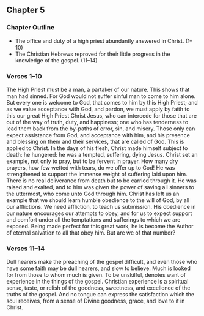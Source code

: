 ## Chapter 5

### Chapter Outline

- The office and duty of a high priest abundantly answered in Christ. (1–10)
- The Christian Hebrews reproved for their little progress in the knowledge of the gospel. (11–14)

### Verses 1–10

The High Priest must be a man, a partaker of our nature. This shows that man had sinned. For God would not suffer sinful man to come to him alone. But every one is welcome to God, that comes to him by this High Priest; and as we value acceptance with God, and pardon, we must apply by faith to this our great High Priest Christ Jesus, who can intercede for those that are out of the way of truth, duty, and happiness; one who has tenderness to lead them back from the by-paths of error, sin, and misery. Those only can expect assistance from God, and acceptance with him, and his presence and blessing on them and their services, that are called of God. This is applied to Christ. In the days of his flesh, Christ made himself subject to death: he hungered: he was a tempted, suffering, dying Jesus. Christ set an example, not only to pray, but to be fervent in prayer. How many dry prayers, how few wetted with tears, do we offer up to God! He was strengthened to support the immense weight of suffering laid upon him. There is no real deliverance from death but to be carried through it. He was raised and exalted, and to him was given the power of saving all sinners to the uttermost, who come unto God through him. Christ has left us an example that we should learn humble obedience to the will of God, by all our afflictions. We need affliction, to teach us submission. His obedience in our nature encourages our attempts to obey, and for us to expect support and comfort under all the temptations and sufferings to which we are exposed. Being made perfect for this great work, he is become the Author of eternal salvation to all that obey him. But are we of that number?

### Verses 11–14

Dull hearers make the preaching of the gospel difficult, and even those who have some faith may be dull hearers, and slow to believe. Much is looked for from those to whom much is given. To be unskilful, denotes want of experience in the things of the gospel. Christian experience is a spiritual sense, taste, or relish of the goodness, sweetness, and excellence of the truths of the gospel. And no tongue can express the satisfaction which the soul receives, from a sense of Divine goodness, grace, and love to it in Christ.

